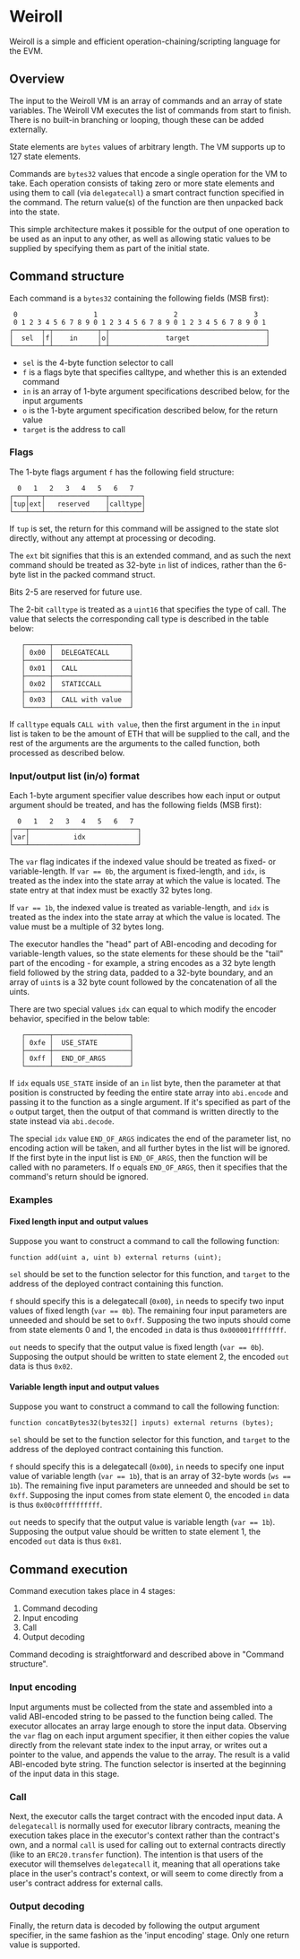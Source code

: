 # Weiroll

Weiroll is a simple and efficient operation-chaining/scripting language for the EVM.

## Overview

The input to the Weiroll VM is an array of commands and an array of state variables. The Weiroll VM executes the list of commands from start to finish. There is no built-in branching or looping, though these can be added externally.

State elements are `bytes` values of arbitrary length. The VM supports up to 127 state elements.

Commands are `bytes32` values that encode a single operation for the VM to take. Each operation consists of taking zero or more state elements and using them to call (via `delegatecall`) a smart contract function specified in the command. The return value(s) of the function are then unpacked back into the state.

This simple architecture makes it possible for the output of one operation to be used as an input to any other, as well as allowing static values to be supplied by specifying them as part of the initial state.

## Command structure

Each command is a `bytes32` containing the following fields (MSB first):

```
 0                   1                   2                   3
 0 1 2 3 4 5 6 7 8 9 0 1 2 3 4 5 6 7 8 9 0 1 2 3 4 5 6 7 8 9 0 1
┌───────┬─┬───────────┬─┬───────────────────────────────────────┐
│  sel  │f│    in     │o│              target                   │
└───────┴─┴───────────┴─┴───────────────────────────────────────┘
```

 - `sel` is the 4-byte function selector to call
 - `f` is a flags byte that specifies calltype, and whether this is an extended command
 - `in` is an array of 1-byte argument specifications described below, for the input arguments
 - `o` is the 1-byte argument specification described below, for the return value
 - `target` is the address to call

### Flags

The 1-byte flags argument `f` has the following field structure:

```
  0   1   2   3   4   5   6   7
┌───┬───┬───────────────┬────────┐
│tup│ext│   reserved    │calltype│
└───┴───┴───────────────┴────────┘
```

If `tup` is set, the return for this command will be assigned to the state slot directly, without any attempt at processing or decoding.

The `ext` bit signifies that this is an extended command, and as such the next command should be treated as 32-byte `in` list of indices, rather than the 6-byte list in the packed command struct.

Bits 2-5 are reserved for future use.

The 2-bit `calltype` is treated as a `uint16` that specifies the type of call. The value that selects the corresponding call type is described in the table below:

```
   ┌──────┬───────────────────┐
   │ 0x00 │  DELEGATECALL     │
   ├──────┼───────────────────┤
   │ 0x01 │  CALL             │
   ├──────┼───────────────────┤
   │ 0x02 │  STATICCALL       │
   ├──────┼───────────────────┤
   │ 0x03 │  CALL with value  │
   └──────┴───────────────────┘
```

If `calltype` equals `CALL with value`, then the first argument in the `in` input list is taken to be the amount of ETH that will be supplied to the call, and the rest of the arguments are the arguments to the called function, both processed as described below.

### Input/output list (in/o) format


Each 1-byte argument specifier value describes how each input or output argument should be treated, and has the following fields (MSB first):

```
  0   1   2   3   4   5   6   7
┌───┬───────────────────────────┐
│var│           idx             │
└───┴───────────────────────────┘
```

The `var` flag indicates if the indexed value should be treated as fixed- or variable-length. If `var == 0b`, the argument is fixed-length, and `idx`, is treated as the index into the state array at which the value is located. The state entry at that index must be exactly 32 bytes long.

If `var == 1b`, the indexed value is treated as variable-length, and `idx` is treated as the index into the state array at which the value is located. The value must be a multiple of 32 bytes long.

The executor handles the "head" part of ABI-encoding and decoding for variable-length values, so the state elements for these should be the "tail" part of the encoding - for example, a string encodes as a 32 byte length field followed by the string data, padded to a 32-byte boundary, and an array of `uint`s is a 32 byte count followed by the concatenation of all the uints.

There are two special values `idx` can equal to which modify the encoder behavior, specified in the below table:

```
   ┌──────┬───────────────────┐
   │ 0xfe │  USE_STATE        │
   ├──────┼───────────────────┤
   │ 0xff │  END_OF_ARGS      │
   └──────┴───────────────────┘
```

If `idx` equals `USE_STATE` inside of an `in` list byte, then the parameter at that position is constructed by feeding the entire state array into `abi.encode` and passing it to the function as a single argument. If it's specified as part of the `o` output target, then the output of that command is written directly to the state instead via `abi.decode`.

The special `idx` value `END_OF_ARGS` indicates the end of the parameter list, no encoding action will be taken, and all further bytes in the list will be ignored. If the first byte in the input list is `END_OF_ARGS`, then the function will be called with no parameters. If `o` equals `END_OF_ARGS`, then it specifies that the command's return should be ignored.

### Examples

#### Fixed length input and output values

Suppose you want to construct a command to call the following function:

```solidity
function add(uint a, uint b) external returns (uint);
```

`sel` should be set to the function selector for this function, and `target` to the address of the deployed contract containing this function.

`f` should specify this is a delegatecall (`0x00`), `in` needs to specify two input values of fixed length (`var == 0b`). The remaining four input parameters are unneeded and should be set to `0xff`. Supposing the two inputs should come from state elements 0 and 1, the encoded `in` data is thus `0x000001ffffffff`.

`out` needs to specify that the output value is fixed length (`var == 0b`). Supposing the output should be written to state element 2, the encoded `out` data is thus `0x02`.

#### Variable length input and output values

Suppose you want to construct a command to call the following function:

```solidity
function concatBytes32(bytes32[] inputs) external returns (bytes);
```

`sel` should be set to the function selector for this function, and `target` to the address of the deployed contract containing this function.

`f` should specify this is a delegatecall (`0x00`), `in` needs to specify one input value of variable length (`var == 1b`), that is an array of 32-byte words (`ws == 1b`). The remaining five input parameters are unneeded and should be set to `0xff`. Supposing the input comes from state element 0, the encoded `in` data is thus `0x00c0ffffffffff`.

`out` needs to specify that the output value is variable length (`var == 1b`). Supposing the output value should be written to state element 1, the encoded `out` data is thus `0x81`.

## Command execution

Command execution takes place in 4 stages:

 1. Command decoding
 2. Input encoding
 3. Call
 4. Output decoding

Command decoding is straightforward and described above in "Command structure".

### Input encoding

Input arguments must be collected from the state and assembled into a valid ABI-encoded string to be passed to the function being called. The executor allocates an array large enough to store the input data. Observing the `var` flag on each input argument specifier, it then either copies the value directly from the relevant state index to the input array, or writes out a pointer to the value, and appends the value to the array. The result is a valid ABI-encoded byte string. The function selector is inserted at the beginning of the input data in this stage.

### Call

Next, the executor calls the target contract with the encoded input data. A `delegatecall` is normally used for executor library contracts, meaning the execution takes place in the executor's context rather than the contract's own, and a normal `call` is used for calling out to external contracts directly (like to an `ERC20.transfer` function). The intention is that users of the executor will themselves `delegatecall` it, meaning that all operations take place in the user's contract's context, or will seem to come directly from a user's contract address for external calls.

### Output decoding

Finally, the return data is decoded by following the output argument specifier, in the same fashion as the 'input encoding' stage. Only one return value is supported.
